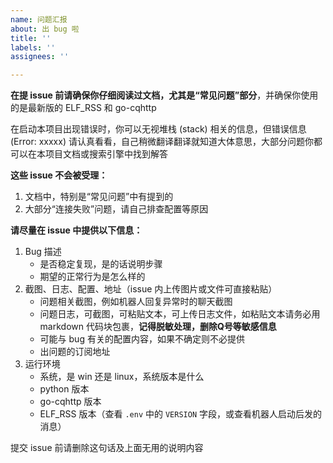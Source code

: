 ```yaml
---
name: 问题汇报
about: 出 bug 啦
title: ''
labels: ''
assignees: ''

---
```


**在提 issue 前请确保你仔细阅读过文档，尤其是“常见问题”部分**，并确保你使用的是最新版的 ELF_RSS 和 go-cqhttp

在启动本项目出现错误时，你可以无视堆栈 (stack) 相关的信息，但错误信息 (Error: xxxxx) 请认真看看，自己稍微翻译翻译就知道大体意思，大部分问题你都可以在本项目文档或搜索引擎中找到解答

**这些 issue 不会被受理：**

1. 文档中，特别是“常见问题”中有提到的
2. 大部分“连接失败”问题，请自己排查配置等原因

**请尽量在 issue 中提供以下信息：**

1. Bug 描述
    - 是否稳定复现，是的话说明步骤
    - 期望的正常行为是怎么样的
2. 截图、日志、配置、地址（issue 内上传图片或文件可直接粘贴）
    - 问题相关截图，例如机器人回复异常时的聊天截图
    - 问题日志，可截图，可粘贴文本，可上传日志文件，如粘贴文本请务必用 markdown 代码块包裹，**记得脱敏处理，删除Q号等敏感信息**
    - 可能与 bug 有关的配置内容，如果不确定则不必提供
    - 出问题的订阅地址
3. 运行环境
    - 系统，是 win 还是 linux，系统版本是什么
    - python 版本
    - go-cqhttp 版本
    - ELF_RSS 版本（查看 `.env` 中的 `VERSION` 字段，或查看机器人启动后发的消息）

提交 issue 前请删除这句话及上面无用的说明内容
